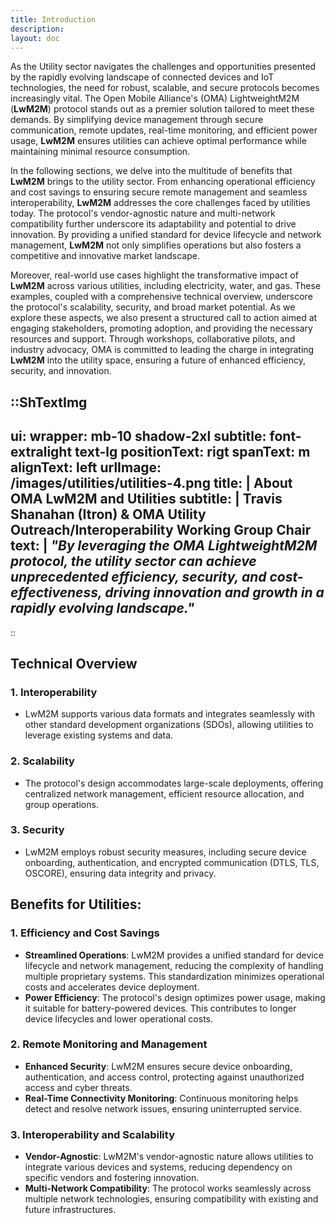 ```yaml
---
title: Introduction
description:
layout: doc
---
```


As the Utility sector navigates the challenges and opportunities presented by the rapidly evolving landscape of connected devices and IoT technologies, the need for robust, scalable, and secure protocols becomes increasingly vital. The Open Mobile Alliance's (OMA) LightweightM2M (__LwM2M__) protocol stands out as a premier solution tailored to meet these demands. By simplifying device management through secure communication, remote updates, real-time monitoring, and efficient power usage, __LwM2M__ ensures utilities can achieve optimal performance while maintaining minimal resource consumption.

In the following sections, we delve into the multitude of benefits that __LwM2M__ brings to the utility sector. From enhancing operational efficiency and cost savings to ensuring secure remote management and seamless interoperability, __LwM2M__ addresses the core challenges faced by utilities today. The protocol's vendor-agnostic nature and multi-network compatibility further underscore its adaptability and potential to drive innovation. By providing a unified standard for device lifecycle and network management, __LwM2M__ not only simplifies operations but also fosters a competitive and innovative market landscape.

Moreover, real-world use cases highlight the transformative impact of __LwM2M__ across various utilities, including electricity, water, and gas. These examples, coupled with a comprehensive technical overview, underscore the protocol's scalability, security, and broad market potential. As we explore these aspects, we also present a structured call to action aimed at engaging stakeholders, promoting adoption, and providing the necessary resources and support. Through workshops, collaborative pilots, and industry advocacy, OMA is committed to leading the charge in integrating __LwM2M__ into the utility space, ensuring a future of enhanced efficiency, security, and innovation.



::ShTextImg
---
ui:
    wrapper: mb-10 shadow-2xl
    subtitle: font-extralight text-lg
positionText: rigt
spanText: m
alignText: left
urlImage: /images/utilities/utilities-4.png
title: | 
    About OMA LwM2M and Utilities
subtitle: |
    Travis Shanahan (Itron) & OMA Utility Outreach/Interoperability Working Group Chair
text: |
    _"By leveraging the OMA LightweightM2M protocol, the utility sector can achieve unprecedented efficiency, security, and cost-effectiveness, driving innovation and growth in a rapidly evolving landscape."_ 
---
::

## Technical Overview

### 1. Interoperability

- LwM2M supports various data formats and integrates seamlessly with other standard development organizations (SDOs), allowing utilities to leverage existing systems and data.

### 2. Scalability

- The protocol's design accommodates large-scale deployments, offering centralized network management, efficient resource allocation, and group operations.

### 3. Security

- LwM2M employs robust security measures, including secure device onboarding, authentication, and encrypted communication (DTLS, TLS, OSCORE), ensuring data integrity and privacy.

## Benefits for Utilities:

### 1. Efficiency and Cost Savings

- **Streamlined Operations**: LwM2M provides a unified standard for device lifecycle and network management, reducing the complexity of handling multiple proprietary systems. This standardization minimizes operational costs and accelerates device deployment.
- **Power Efficiency**: The protocol's design optimizes power usage, making it suitable for battery-powered devices. This contributes to longer device lifecycles and lower operational costs.

### 2. Remote Monitoring and Management

- **Enhanced Security**: LwM2M ensures secure device onboarding, authentication, and access control, protecting against unauthorized access and cyber threats.
- **Real-Time Connectivity Monitoring**: Continuous monitoring helps detect and resolve network issues, ensuring uninterrupted service.

### 3. Interoperability and Scalability

- **Vendor-Agnostic**: LwM2M's vendor-agnostic nature allows utilities to integrate various devices and systems, reducing dependency on specific vendors and fostering innovation.
- **Multi-Network Compatibility**: The protocol works seamlessly across multiple network technologies, ensuring compatibility with existing and future infrastructures.

